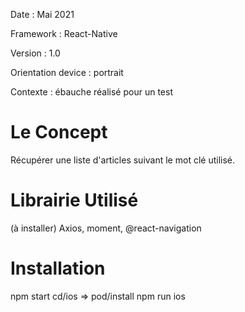 Date : Mai 2021

Framework : React-Native

Version : 1.0

Orientation device : portrait

Contexte : ébauche réalisé pour un test

# Le Concept

Récupérer une liste d'articles suivant le mot clé utilisé.

# Librairie Utilisé
(à installer)
Axios, moment, @react-navigation

# Installation

npm start
cd/ios => pod/install
npm run ios

